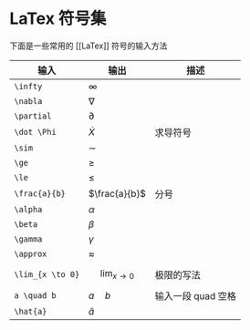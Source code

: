 # LaTex 符号集

下面是一些常用的 [[LaTex]] 符号的输入方法

|输入|输出|描述
|---|---|---
`\infty`|$\infty$
`\nabla`|$\nabla$
`\partial`|$\partial$
`\dot \Phi`|$\dot X$|求导符号
`\sim`|$\sim$
`\ge`|$\ge$
`\le`|$\le$
`\frac{a}{b}`|$\frac{a}{b}$|分号
`\alpha`|$\alpha$
`\beta`|$\beta$
`\gamma`|$\gamma$
`\approx`|$\approx$
`\lim_{x \to 0}`|$$\lim_{x \to 0}$$|极限的写法
`a \quad b`|$a\quad b$|输入一段 quad 空格
`\hat{a}`|$\hat{a}$|